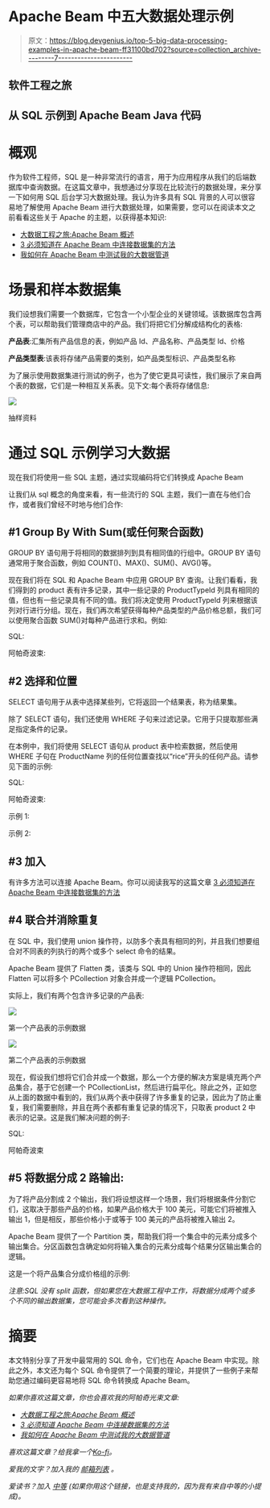# Apache Beam 中五大数据处理示例

> 原文：<https://blog.devgenius.io/top-5-big-data-processing-examples-in-apache-beam-ff31100bd702?source=collection_archive---------7----------------------->

## 软件工程之旅

## 从 SQL 示例到 Apache Beam Java 代码

# 概观

作为软件工程师，SQL 是一种非常流行的语言，用于为应用程序从我们的后端数据库中查询数据。在这篇文章中，我想通过分享现在比较流行的数据处理，来分享一下如何用 SQL 后台学习大数据处理。我认为许多具有 SQL 背景的人可以很容易地了解使用 Apache Beam 进行大数据处理，如果需要，您可以在阅读本文之前看看这些关于 Apache 的主题，以获得基本知识:

*   [大数据工程之旅:Apache Beam 概述](https://medium.com/@techisbeautiful/the-journey-to-big-data-engineering-apache-beam-overview-part-1-685e8bfefb15)
*   [3 必须知道在 Apache Beam 中连接数据集的方法](/3-must-know-approaches-to-join-datasets-in-apache-beam-934228de2d4e)
*   [我如何在 Apache Beam 中测试我的大数据管道](/how-i-test-my-big-data-pipeline-in-apache-beam-28d2f7e6d311)

# 场景和样本数据集

我们设想我们需要一个数据库，它包含一个小型企业的关键领域。该数据库包含两个表，可以帮助我们管理商店中的产品。我们将把它们分解成结构化的表格:

**产品表**:汇集所有产品信息的表，例如产品 Id、产品名称、产品类型 Id、价格

**产品类型表**:该表将存储产品需要的类别，如产品类型标识、产品类型名称

为了展示使用数据集进行测试的例子，也为了使它更具可读性，我们展示了来自两个表的数据，它们是一种相互关系表。见下文:每个表将存储信息:

![](img/da2bcb2fc2cefcd70ff6fc2fa76129e8.png)

抽样资料

# 通过 SQL 示例学习大数据

现在我们将使用一些 SQL 主题，通过实现编码将它们转换成 Apache Beam

让我们从 sql 概念的角度来看，有一些流行的 SQL 主题，我们一直在与他们合作，或者我们曾经不时地与他们合作:

## #1 Group By With Sum(或任何聚合函数)

GROUP BY 语句用于将相同的数据排列到具有相同值的行组中。GROUP BY 语句通常用于聚合函数，例如 COUNT()、MAX()、SUM()、AVG()等。

现在我们将在 SQL 和 Apache Beam 中应用 GROUP BY 查询。让我们看看，我们得到的 product 表有许多记录，其中一些记录的 ProductTypeId 列具有相同的值，但也有一些记录具有不同的值。我们将决定使用 ProductTypeId 列来根据该列对行进行分组。现在，我们再次希望获得每种产品类型的产品价格总额，我们可以使用聚合函数 SUM()对每种产品进行求和。例如:

SQL:

阿帕奇波束:

## #2 选择和位置

SELECT 语句用于从表中选择某些列，它将返回一个结果表，称为结果集。

除了 SELECT 语句，我们还使用 WHERE 子句来过滤记录。它用于只提取那些满足指定条件的记录。

在本例中，我们将使用 SELECT 语句从 product 表中检索数据，然后使用 WHERE 子句在 ProductName 列的任何位置查找以“rice”开头的任何产品。请参见下面的示例:

SQL:

阿帕奇波束:

示例 1:

示例 2:

## #3 加入

有许多方法可以连接 Apache Beam。你可以阅读我写的这篇文章 [3 必须知道在 Apache Beam 中连接数据集的方法](/3-must-know-approaches-to-join-datasets-in-apache-beam-934228de2d4e)

## #4 联合并消除重复

在 SQL 中，我们使用 union 操作符，以防多个表具有相同的列，并且我们想要组合对不同表的列执行的两个或多个 select 命令的结果。

Apache Beam 提供了 Flatten 类，该类与 SQL 中的 Union 操作符相同，因此 Flatten 可以将多个 PCollection 对象合并成一个逻辑 PCollection。

实际上，我们有两个包含许多记录的产品表:

![](img/ee0e458c29476d01a0d0f3ee7b7711e1.png)

第一个产品表的示例数据

![](img/e6efc12c20e3eebd632dc08afa26e8c2.png)

第二个产品表的示例数据

现在，假设我们想将它们合并成一个数据，那么一个方便的解决方案是填充两个产品集合，基于它创建一个 PCollectionList，然后进行扁平化。除此之外，正如您从上面的数据中看到的，我们从两个表中获得了许多重复的记录，因此为了防止重复，我们需要删除，并且在两个表都有重复记录的情况下，只取表 product 2 中表示的记录。这是我们解决问题的例子:

SQL:

阿帕奇波束

## #5 将数据分成 2 路输出:

为了将产品分割成 2 个输出，我们将设想这样一个场景，我们将根据条件分割它们，这取决于那些产品的价格，如果产品价格大于 100 美元，可能它们将被推入输出 1，但是相反，那些价格小于或等于 100 美元的产品将被推入输出 2。

Apache Beam 提供了一个 Partition 类，帮助我们将一个集合中的元素分成多个输出集合。分区函数包含确定如何将输入集合的元素分成每个结果分区输出集合的逻辑。

这是一个将产品集合分成价格组的示例:

*注意:SQL 没有 split 函数，但如果您在大数据工程中工作，将数据分成两个或多个不同的输出数据集，您可能会多次看到这种操作。*

# 摘要

本文特别分享了开发中最常用的 SQL 命令，它们也在 Apache Beam 中实现。除此之外，本文还为每个 SQL 命令提供了一个简要的理论，并提供了一些例子来帮助您通过编码更容易地将 SQL 命令转换成 Apache Beam。

*如果你喜欢这篇文章，你也会喜欢我的阿帕奇光束文章:*

*   [*大数据工程之旅:Apache Beam 概述*](https://medium.com/@techisbeautiful/the-journey-to-big-data-engineering-apache-beam-overview-part-1-685e8bfefb15)
*   [*3 必须知道 Apache Beam 中连接数据集的方法*](/3-must-know-approaches-to-join-datasets-in-apache-beam-934228de2d4e)
*   [*我如何在 Apache Beam 中测试我的大数据管道*](/how-i-test-my-big-data-pipeline-in-apache-beam-28d2f7e6d311)

*喜欢这篇文章？给我拿一个*[*Ko-fi*](https://ko-fi.com/techisbeautiful)*。*

*爱我的文字？加入我的* [*邮箱列表*](https://medium.com/subscribe/@techisbeautiful) *。*

*爱读书？加入* [*中等*](https://medium.com/@techisbeautiful/membership) *(如果你用这个链接，也是支持我的，因为我有来自中等的小提成)。*